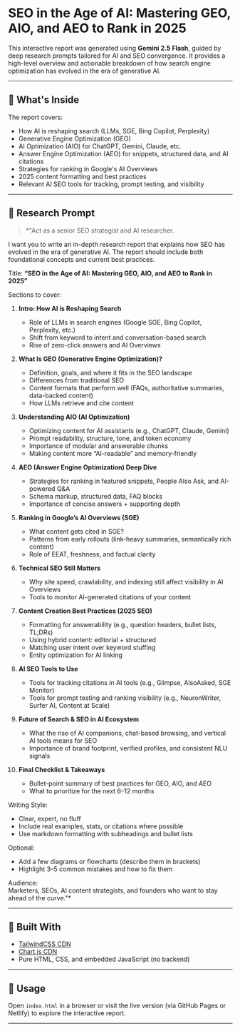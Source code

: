 # SEO in the Age of AI: Mastering GEO, AIO, and AEO to Rank in 2025

This interactive report was generated using **Gemini 2.5 Flash**, guided by deep research prompts tailored for AI and SEO convergence. It provides a high-level overview and actionable breakdown of how search engine optimization has evolved in the era of generative AI.

---

## 📘 What's Inside

The report covers:
- How AI is reshaping search (LLMs, SGE, Bing Copilot, Perplexity)
- Generative Engine Optimization (GEO)
- AI Optimization (AIO) for ChatGPT, Gemini, Claude, etc.
- Answer Engine Optimization (AEO) for snippets, structured data, and AI citations
- Strategies for ranking in Google's AI Overviews
- 2025 content formatting and best practices
- Relevant AI SEO tools for tracking, prompt testing, and visibility

---

## 🧠 Research Prompt 

> *"Act as a senior SEO strategist and AI researcher.

I want you to write an in-depth research report that explains how SEO has evolved in the era of generative AI. The report should include both foundational concepts and current best practices.

Title: **“SEO in the Age of AI: Mastering GEO, AIO, and AEO to Rank in 2025”**

Sections to cover:

1. **Intro: How AI is Reshaping Search**
   - Role of LLMs in search engines (Google SGE, Bing Copilot, Perplexity, etc.)
   - Shift from keyword to intent and conversation-based search
   - Rise of zero-click answers and AI Overviews

2. **What Is GEO (Generative Engine Optimization)?**
   - Definition, goals, and where it fits in the SEO landscape
   - Differences from traditional SEO
   - Content formats that perform well (FAQs, authoritative summaries, data-backed content)
   - How LLMs retrieve and cite content

3. **Understanding AIO (AI Optimization)**
   - Optimizing content for AI assistants (e.g., ChatGPT, Claude, Gemini)
   - Prompt readability, structure, tone, and token economy
   - Importance of modular and answerable chunks
   - Making content more “AI-readable” and memory-friendly

4. **AEO (Answer Engine Optimization) Deep Dive**
   - Strategies for ranking in featured snippets, People Also Ask, and AI-powered Q&A
   - Schema markup, structured data, FAQ blocks
   - Importance of concise answers + supporting depth

5. **Ranking in Google’s AI Overviews (SGE)**
   - What content gets cited in SGE?
   - Patterns from early rollouts (link-heavy summaries, semantically rich content)
   - Role of EEAT, freshness, and factual clarity

6. **Technical SEO Still Matters**
   - Why site speed, crawlability, and indexing still affect visibility in AI Overviews
   - Tools to monitor AI-generated citations of your content

7. **Content Creation Best Practices (2025 SEO)**
   - Formatting for answerability (e.g., question headers, bullet lists, TL;DRs)
   - Using hybrid content: editorial + structured
   - Matching user intent over keyword stuffing
   - Entity optimization for AI linking

8. **AI SEO Tools to Use**
   - Tools for tracking citations in AI tools (e.g., Glimpse, AlsoAsked, SGE Monitor)
   - Tools for prompt testing and ranking visibility (e.g., NeuronWriter, Surfer AI, Content at Scale)

9. **Future of Search & SEO in AI Ecosystem**
   - What the rise of AI companions, chat-based browsing, and vertical AI tools means for SEO
   - Importance of brand footprint, verified profiles, and consistent NLU signals

10. **Final Checklist & Takeaways**
    - Bullet-point summary of best practices for GEO, AIO, and AEO
    - What to prioritize for the next 6–12 months

Writing Style:
- Clear, expert, no fluff
- Include real examples, stats, or citations where possible
- Use markdown formatting with subheadings and bullet lists

Optional:
- Add a few diagrams or flowcharts (describe them in brackets)
- Highlight 3–5 common mistakes and how to fix them

Audience:  
Marketers, SEOs, AI content strategists, and founders who want to stay ahead of the curve."*

---

## 🔧 Built With

- [TailwindCSS CDN](https://tailwindcss.com/)
- [Chart.js CDN](https://www.chartjs.org/)
- Pure HTML, CSS, and embedded JavaScript (no backend)

---

## 📎 Usage

Open `index.html` in a browser or visit the live version (via GitHub Pages or Netlify) to explore the interactive report.

---
